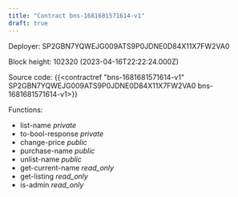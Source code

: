 ```yaml
---
title: "Contract bns-1681681571614-v1"
draft: true
---
```

Deployer: SP2GBN7YQWEJG009ATS9P0JDNE0D84X11X7FW2VA0


 



Block height: 102320 (2023-04-16T22:22:24.000Z)

Source code: {{<contractref "bns-1681681571614-v1" SP2GBN7YQWEJG009ATS9P0JDNE0D84X11X7FW2VA0 bns-1681681571614-v1>}}

Functions:

* list-name _private_
* to-bool-response _private_
* change-price _public_
* purchase-name _public_
* unlist-name _public_
* get-current-name _read_only_
* get-listing _read_only_
* is-admin _read_only_
